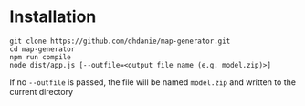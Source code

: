 # Installation

```
git clone https://github.com/dhdanie/map-generator.git
cd map-generator
npm run compile
node dist/app.js [--outfile=<output file name (e.g. model.zip)>]
```

If no `--outfile` is passed, the file will be named `model.zip` and written to the
current directory